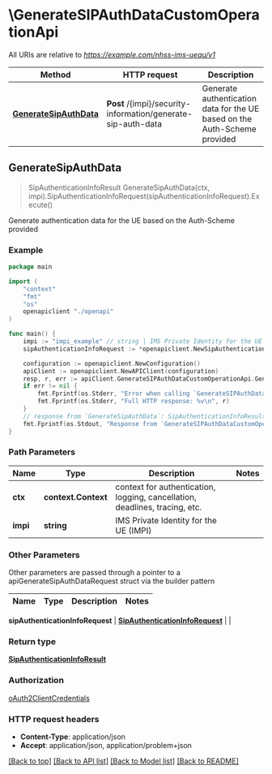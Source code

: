 # \GenerateSIPAuthDataCustomOperationApi

All URIs are relative to *https://example.com/nhss-ims-ueau/v1*

Method | HTTP request | Description
------------- | ------------- | -------------
[**GenerateSipAuthData**](GenerateSIPAuthDataCustomOperationApi.md#GenerateSipAuthData) | **Post** /{impi}/security-information/generate-sip-auth-data | Generate authentication data for the UE based on the Auth-Scheme provided



## GenerateSipAuthData

> SipAuthenticationInfoResult GenerateSipAuthData(ctx, impi).SipAuthenticationInfoRequest(sipAuthenticationInfoRequest).Execute()

Generate authentication data for the UE based on the Auth-Scheme provided

### Example

```go
package main

import (
    "context"
    "fmt"
    "os"
    openapiclient "./openapi"
)

func main() {
    impi := "impi_example" // string | IMS Private Identity for the UE (IMPI)
    sipAuthenticationInfoRequest := *openapiclient.NewSipAuthenticationInfoRequest("CscfServerName_example", *openapiclient.NewSipAuthenticationScheme()) // SipAuthenticationInfoRequest | 

    configuration := openapiclient.NewConfiguration()
    apiClient := openapiclient.NewAPIClient(configuration)
    resp, r, err := apiClient.GenerateSIPAuthDataCustomOperationApi.GenerateSipAuthData(context.Background(), impi).SipAuthenticationInfoRequest(sipAuthenticationInfoRequest).Execute()
    if err != nil {
        fmt.Fprintf(os.Stderr, "Error when calling `GenerateSIPAuthDataCustomOperationApi.GenerateSipAuthData``: %v\n", err)
        fmt.Fprintf(os.Stderr, "Full HTTP response: %v\n", r)
    }
    // response from `GenerateSipAuthData`: SipAuthenticationInfoResult
    fmt.Fprintf(os.Stdout, "Response from `GenerateSIPAuthDataCustomOperationApi.GenerateSipAuthData`: %v\n", resp)
}
```

### Path Parameters


Name | Type | Description  | Notes
------------- | ------------- | ------------- | -------------
**ctx** | **context.Context** | context for authentication, logging, cancellation, deadlines, tracing, etc.
**impi** | **string** | IMS Private Identity for the UE (IMPI) | 

### Other Parameters

Other parameters are passed through a pointer to a apiGenerateSipAuthDataRequest struct via the builder pattern


Name | Type | Description  | Notes
------------- | ------------- | ------------- | -------------

 **sipAuthenticationInfoRequest** | [**SipAuthenticationInfoRequest**](SipAuthenticationInfoRequest.md) |  | 

### Return type

[**SipAuthenticationInfoResult**](SipAuthenticationInfoResult.md)

### Authorization

[oAuth2ClientCredentials](../README.md#oAuth2ClientCredentials)

### HTTP request headers

- **Content-Type**: application/json
- **Accept**: application/json, application/problem+json

[[Back to top]](#) [[Back to API list]](../README.md#documentation-for-api-endpoints)
[[Back to Model list]](../README.md#documentation-for-models)
[[Back to README]](../README.md)

